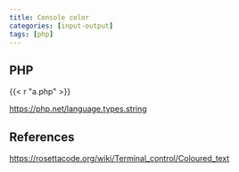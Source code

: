 ```yaml
---
title: Console color
categories: [input-output]
tags: [php]
---
```


## PHP

{{< r "a.php" >}}

<https://php.net/language.types.string>

## References

<https://rosettacode.org/wiki/Terminal_control/Coloured_text>
